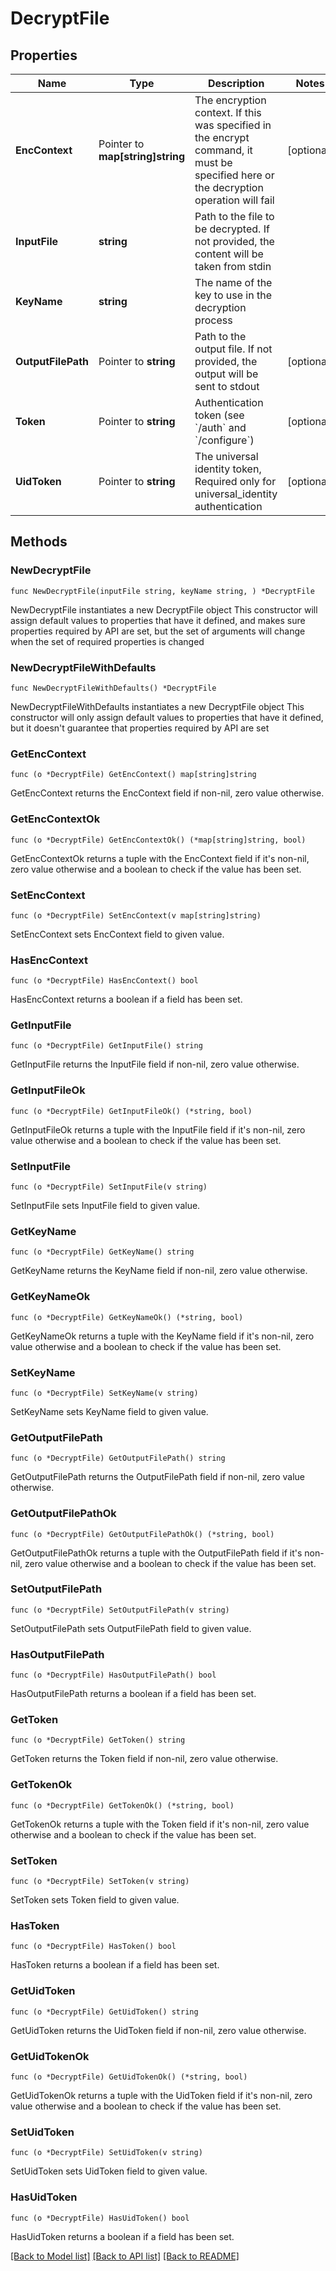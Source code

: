 # DecryptFile

## Properties

Name | Type | Description | Notes
------------ | ------------- | ------------- | -------------
**EncContext** | Pointer to **map[string]string** | The encryption context. If this was specified in the encrypt command, it must be specified here or the decryption operation will fail | [optional] 
**InputFile** | **string** | Path to the file to be decrypted. If not provided, the content will be taken from stdin | 
**KeyName** | **string** | The name of the key to use in the decryption process | 
**OutputFilePath** | Pointer to **string** | Path to the output file. If not provided, the output will be sent to stdout | [optional] 
**Token** | Pointer to **string** | Authentication token (see &#x60;/auth&#x60; and &#x60;/configure&#x60;) | [optional] 
**UidToken** | Pointer to **string** | The universal identity token, Required only for universal_identity authentication | [optional] 

## Methods

### NewDecryptFile

`func NewDecryptFile(inputFile string, keyName string, ) *DecryptFile`

NewDecryptFile instantiates a new DecryptFile object
This constructor will assign default values to properties that have it defined,
and makes sure properties required by API are set, but the set of arguments
will change when the set of required properties is changed

### NewDecryptFileWithDefaults

`func NewDecryptFileWithDefaults() *DecryptFile`

NewDecryptFileWithDefaults instantiates a new DecryptFile object
This constructor will only assign default values to properties that have it defined,
but it doesn't guarantee that properties required by API are set

### GetEncContext

`func (o *DecryptFile) GetEncContext() map[string]string`

GetEncContext returns the EncContext field if non-nil, zero value otherwise.

### GetEncContextOk

`func (o *DecryptFile) GetEncContextOk() (*map[string]string, bool)`

GetEncContextOk returns a tuple with the EncContext field if it's non-nil, zero value otherwise
and a boolean to check if the value has been set.

### SetEncContext

`func (o *DecryptFile) SetEncContext(v map[string]string)`

SetEncContext sets EncContext field to given value.

### HasEncContext

`func (o *DecryptFile) HasEncContext() bool`

HasEncContext returns a boolean if a field has been set.

### GetInputFile

`func (o *DecryptFile) GetInputFile() string`

GetInputFile returns the InputFile field if non-nil, zero value otherwise.

### GetInputFileOk

`func (o *DecryptFile) GetInputFileOk() (*string, bool)`

GetInputFileOk returns a tuple with the InputFile field if it's non-nil, zero value otherwise
and a boolean to check if the value has been set.

### SetInputFile

`func (o *DecryptFile) SetInputFile(v string)`

SetInputFile sets InputFile field to given value.


### GetKeyName

`func (o *DecryptFile) GetKeyName() string`

GetKeyName returns the KeyName field if non-nil, zero value otherwise.

### GetKeyNameOk

`func (o *DecryptFile) GetKeyNameOk() (*string, bool)`

GetKeyNameOk returns a tuple with the KeyName field if it's non-nil, zero value otherwise
and a boolean to check if the value has been set.

### SetKeyName

`func (o *DecryptFile) SetKeyName(v string)`

SetKeyName sets KeyName field to given value.


### GetOutputFilePath

`func (o *DecryptFile) GetOutputFilePath() string`

GetOutputFilePath returns the OutputFilePath field if non-nil, zero value otherwise.

### GetOutputFilePathOk

`func (o *DecryptFile) GetOutputFilePathOk() (*string, bool)`

GetOutputFilePathOk returns a tuple with the OutputFilePath field if it's non-nil, zero value otherwise
and a boolean to check if the value has been set.

### SetOutputFilePath

`func (o *DecryptFile) SetOutputFilePath(v string)`

SetOutputFilePath sets OutputFilePath field to given value.

### HasOutputFilePath

`func (o *DecryptFile) HasOutputFilePath() bool`

HasOutputFilePath returns a boolean if a field has been set.

### GetToken

`func (o *DecryptFile) GetToken() string`

GetToken returns the Token field if non-nil, zero value otherwise.

### GetTokenOk

`func (o *DecryptFile) GetTokenOk() (*string, bool)`

GetTokenOk returns a tuple with the Token field if it's non-nil, zero value otherwise
and a boolean to check if the value has been set.

### SetToken

`func (o *DecryptFile) SetToken(v string)`

SetToken sets Token field to given value.

### HasToken

`func (o *DecryptFile) HasToken() bool`

HasToken returns a boolean if a field has been set.

### GetUidToken

`func (o *DecryptFile) GetUidToken() string`

GetUidToken returns the UidToken field if non-nil, zero value otherwise.

### GetUidTokenOk

`func (o *DecryptFile) GetUidTokenOk() (*string, bool)`

GetUidTokenOk returns a tuple with the UidToken field if it's non-nil, zero value otherwise
and a boolean to check if the value has been set.

### SetUidToken

`func (o *DecryptFile) SetUidToken(v string)`

SetUidToken sets UidToken field to given value.

### HasUidToken

`func (o *DecryptFile) HasUidToken() bool`

HasUidToken returns a boolean if a field has been set.


[[Back to Model list]](../README.md#documentation-for-models) [[Back to API list]](../README.md#documentation-for-api-endpoints) [[Back to README]](../README.md)


